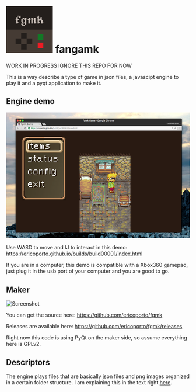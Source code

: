 ![Icon](iconTiny.png) fangamk
=============================

WORK IN PROGRESS IGNORE THIS REPO FOR NOW

This is a way describe a type of game in json files, a javascipt engine to play
it and a pyqt application to make it.

Engine demo
----------

![Game Screenshot](gamescreenshot.png)

Use WASD to move and IJ to interact in this demo: https://ericoporto.github.io/builds/build00001/index.html

If you are in a computer, this demo is compatible with a Xbox360 gamepad, just
plug it in the usb port of your computer and you are good to go.

Maker
-----

![Screenshot](https://raw.githubusercontent.com/ericoporto/fgmk/master/screenshot.png)

You can get the source here: https://github.com/ericoporto/fgmk

Releases are available here: https://github.com/ericoporto/fgmk/releases

Right now this code is using PyQt on the maker side, so assume everything here
is GPLv2.

Descriptors
-----------

The engine plays files that are basically json files and png images organized in
a certain folder structure. I am explaining this in the text right [here](Descriptor/README.md).
